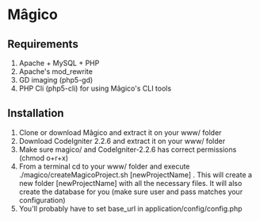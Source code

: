 # Mâgico

## Requirements

1. Apache + MySQL + PHP
2. Apache's mod_rewrite
3. GD imaging (php5-gd)
4. PHP Cli (php5-cli) for using Mâgico's CLI tools

## Installation

1. Clone or download Mâgico and extract it on your www/ folder
2. Download CodeIgniter 2.2.6 and extract it on your www/ folder
3. Make sure magico/ and CodeIgniter-2.2.6 has correct permissions (chmod o+r+x)
4. From a terminal cd to your www/ folder and execute ./magico/createMagicoProject.sh [newProjectName] . This will create a new folder [newProjectName] with all the necessary files. It will also create the database for you (make sure user and pass matches your configuration)
5. You'll probably have to set base_url in application/config/config.php

